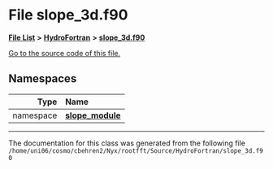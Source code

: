 
# File slope\_3d.f90


[**File List**](files.md) **>** [**HydroFortran**](dir_1fab266cd447ad3f3624320661f845f1.md) **>** [**slope\_3d.f90**](slope__3d_8f90.md)

[Go to the source code of this file.](slope__3d_8f90_source.md)












## Namespaces

| Type | Name |
| ---: | :--- |
| namespace | [**slope\_module**](namespaceslope__module.md) <br> |















------------------------------
The documentation for this class was generated from the following file `/home/uni06/cosmo/cbehren2/Nyx/rootfft/Source/HydroFortran/slope_3d.f90`
